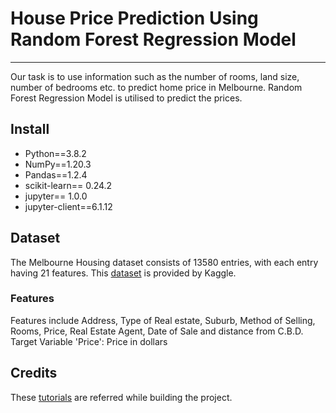 # House Price Prediction Using Random Forest Regression Model

---

Our task is to use information such as the number of rooms, land size, number of bedrooms etc. to predict home price in Melbourne. Random Forest Regression Model is utilised to predict the prices.

## Install

* Python==3.8.2
* NumPy==1.20.3
* Pandas==1.2.4
* scikit-learn== 0.24.2
* jupyter== 1.0.0
* jupyter-client==6.1.12

## Dataset

The Melbourne Housing dataset consists of 13580 entries, with each entry having 21 features. This [dataset](https://www.kaggle.com/dansbecker/melbourne-housing-snapshot) is provided by Kaggle.

### Features

Features include Address, Type of Real estate, Suburb, Method of Selling, Rooms, Price, Real Estate Agent, Date of Sale and distance from C.B.D.
Target Variable 'Price': Price in dollars 

## Credits

These [tutorials](https://www.kaggle.com/learn/intermediate-machine-learning) are referred while building the project.



